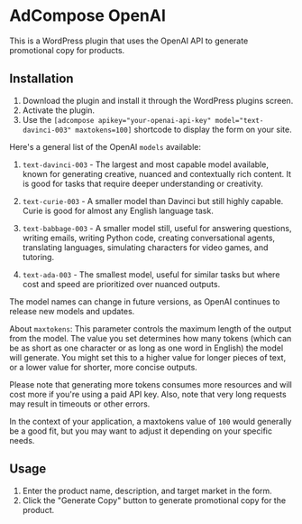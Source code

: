 # AdCompose OpenAI

This is a WordPress plugin that uses the OpenAI API to generate promotional copy for products.

## Installation

1. Download the plugin and install it through the WordPress plugins screen.
2. Activate the plugin.
3. Use the `[adcompose apikey="your-openai-api-key" model="text-davinci-003" maxtokens=100]` shortcode to display the form on your site.

Here's a general list of the OpenAI `models` available:

1. `text-davinci-003` - The largest and most capable model available, known for generating creative, nuanced and contextually rich content. It is good for tasks that require deeper understanding or creativity.

2. `text-curie-003` - A smaller model than Davinci but still highly capable. Curie is good for almost any English language task.

3. `text-babbage-003` - A smaller model still, useful for answering questions, writing emails, writing Python code, creating conversational agents, translating languages, simulating characters for video games, and tutoring.

4. `text-ada-003` - The smallest model, useful for similar tasks but where cost and speed are prioritized over nuanced outputs.

The model names can change in future versions, as OpenAI continues to release new models and updates.

About `maxtokens`: This parameter controls the maximum length of the output from the model. The value you set determines how many tokens (which can be as short as one character or as long as one word in English) the model will generate. You might set this to a higher value for longer pieces of text, or a lower value for shorter, more concise outputs.

Please note that generating more tokens consumes more resources and will cost more if you're using a paid API key. Also, note that very long requests may result in timeouts or other errors.

In the context of your application, a maxtokens value of `100` would generally be a good fit, but you may want to adjust it depending on your specific needs.

## Usage

1. Enter the product name, description, and target market in the form.
2. Click the "Generate Copy" button to generate promotional copy for the product.
